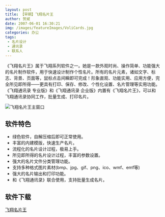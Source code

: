 ```yaml
---
layout: post
title: 【早期】飞翔名片王
author: 贺斌
date: 2007-06-01 16:30:21
img: /images/featureImages/VoliCards.jpg
categories: 办公
tags:
 - 名片设计
 - 通讯录
 - 联系人
---
```



《飞翔名片王》属于飞翔系列软件之一。她是一款外观时尚、操作简单、功能强大的名片制作软件，用于快速设计制作个性名片。所有的名片元素，诸如文字、标志、背景、页面等，鼠标点击间瞬即可完成！形象直观、功能实用、应用方便，完全所见即所得——更具有打印、保存、修改、个性化设置、名片管理等实用功能。
《飞翔通讯录 专业版》和《飞翔通讯录 企业版》内置有《飞翔名片王》，可以和飞翔通讯录协同工作，批量生成、打印名片。

<img src="/images/飞翔名片王-main.png" alt="飞翔名片王主窗口" />

## 软件特色

- 绿色软件，自解压缩后即可正常使用。
- 丰富的内建模版，快速生产名片。
- 流程化的名片设计过程，极易上手。
- 所见即所得的名片设计过程，丰富的参数设置。
- 强大的名片文件分类管理功能。
- 支持多种格式图片素材(bmp、jpg、gif、png、ico、wmf、emf等)
- 强大的名片输出和打印功能。
- 和《飞翔通讯录》联合使用，支持批量生成名片。

## 软件下载

[飞翔名片王](https://pan.baidu.com/share/link?shareid=3505107140&uk=2785281713)